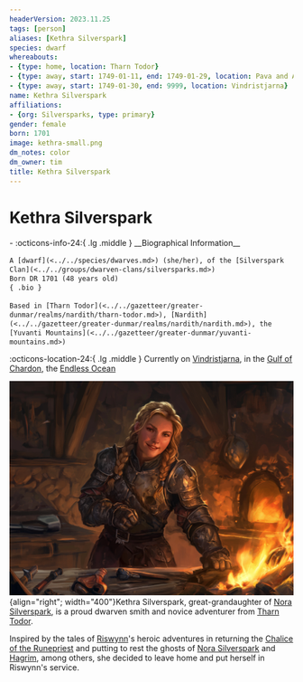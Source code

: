 ```yaml
---
headerVersion: 2023.11.25
tags: [person]
aliases: [Kethra Silverspark]
species: dwarf
whereabouts:
- {type: home, location: Tharn Todor}
- {type: away, start: 1749-01-11, end: 1749-01-29, location: Pava and Avaras' House}
- {type: away, start: 1749-01-30, end: 9999, location: Vindristjarna}
name: Kethra Silverspark
affiliations:
- {org: Silversparks, type: primary}
gender: female
born: 1701
image: kethra-small.png
dm_notes: color
dm_owner: tim
title: Kethra Silverspark
---
```

# Kethra Silverspark
<div class="grid cards ext-narrow-margin ext-one-column" markdown>
- :octicons-info-24:{ .lg .middle } __Biographical Information__

    A [dwarf](<../../species/dwarves.md>) (she/her), of the [Silverspark Clan](<../../groups/dwarven-clans/silversparks.md>)  
    Born DR 1701 (48 years old)  
    { .bio }

    Based in [Tharn Todor](<../../gazetteer/greater-dunmar/realms/nardith/tharn-todor.md>), [Nardith](<../../gazetteer/greater-dunmar/realms/nardith/nardith.md>), the [Yuvanti Mountains](<../../gazetteer/greater-dunmar/yuvanti-mountains.md>)
</div>

:octicons-location-24:{ .lg .middle } Currently on [Vindristjarna](<../../things/ships/vindristjarna.md>), in the [Gulf of Chardon](<../../gazetteer/greater-chardon/gulf-of-chardon.md>), the [Endless Ocean](<../../gazetteer/endless-ocean.md>)


![Kethra Final Option1](../../assets/kethra-final-option1.png){align="right"; width="400"}Kethra Silverspark, great-grandaughter of [Nora Silverspark](<./nora-silverspark.md>), is a proud dwarven smith and novice adventurer from [Tharn Todor](<../../gazetteer/greater-dunmar/realms/nardith/tharn-todor.md>). 

Inspired by the tales of [Riswynn](<../pcs/dunmar-fellowship/riswynn.md>)'s heroic adventures in returning the [Chalice of the Runepriest](<../../things/artifacts-of-power/chalice-of-the-runepriest.md>) and putting to rest the ghosts of [Nora Silverspark](<./nora-silverspark.md>) and [Hagrim](<./hagrim.md>), among others, she decided to leave home and put herself in Riswynn's service. 
